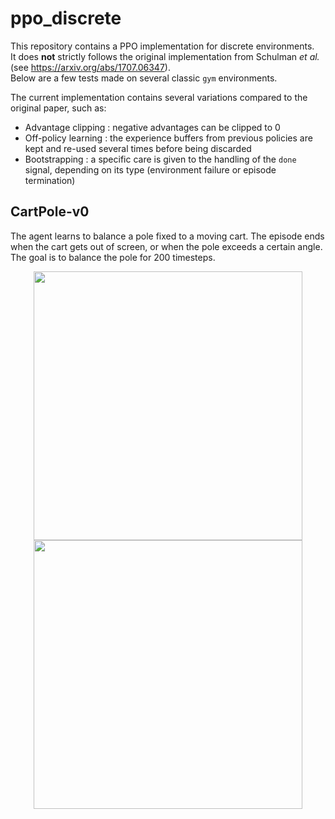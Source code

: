 # ppo_discrete

This repository contains a PPO implementation for discrete environments.   
It does **not** strictly follows the original implementation from Schulman *et al.* (see https://arxiv.org/abs/1707.06347).  
Below are a few tests made on several classic ```gym``` environments.

The current implementation contains several variations compared to the original paper, such as:

- Advantage clipping : negative advantages can be clipped to 0
- Off-policy learning : the experience buffers from previous policies are kept and re-used several times before being discarded
- Bootstrapping : a specific care is given to the handling of the ```done``` signal, depending on its type (environment failure or episode termination)

## CartPole-v0

The agent learns to balance a pole fixed to a moving cart. The episode ends when the cart gets out of screen, or when the pole exceeds a certain angle. The goal is to balance the pole for 200 timesteps.

<p align="center">
  <img width="430" alt="" src="https://user-images.githubusercontent.com/44053700/83844966-45bfdc00-a708-11ea-98ee-5623162e1fe1.gif">
  <img width="430" alt="" src="https://user-images.githubusercontent.com/44053700/83844541-7a7f6380-a707-11ea-8a2c-148ca0c8f67b.gif">
</p>
